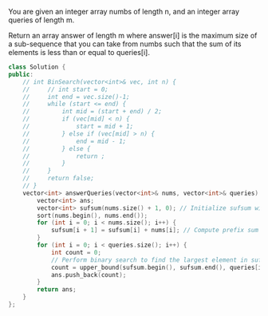 You are given an integer array numbs of length n, and an integer array queries of length m.

Return an array answer of length m where answer[i] is the maximum size of a sub-sequence that you can take from numbs such that the sum of its elements is less than or equal to queries[i].

```c++
class Solution {
public:
    // int BinSearch(vector<int>& vec, int n) {
    //     // int start = 0;
    //     int end = vec.size()-1;
    //     while (start <= end) {
    //         int mid = (start + end) / 2;
    //         if (vec[mid] < n) {
    //             start = mid + 1;
    //         } else if (vec[mid] > n) {
    //             end = mid - 1;
    //         } else {
    //             return ;
    //         }
    //     }
    //     return false;
    // }
    vector<int> answerQueries(vector<int>& nums, vector<int>& queries) {
        vector<int> ans;
        vector<int> sufsum(nums.size() + 1, 0); // Initialize sufsum with size and 0
        sort(nums.begin(), nums.end());
        for (int i = 0; i < nums.size(); i++) {
            sufsum[i + 1] = sufsum[i] + nums[i]; // Compute prefix sum
        }
        for (int i = 0; i < queries.size(); i++) {
            int count = 0;
            // Perform binary search to find the largest element in sufsum less than or equal to queries[i]
            count = upper_bound(sufsum.begin(), sufsum.end(), queries[i]) - sufsum.begin() - 1;
            ans.push_back(count);
        }
        return ans;
    }
};
```
